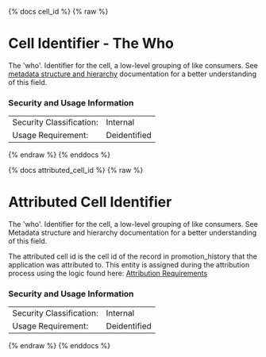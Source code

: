 {% docs cell_id %}
{% raw %}

<a name="cell_id"></a>
# Cell Identifier - The Who
The 'who'. Identifier for the cell, a low-level grouping of like consumers.
See [metadata structure and hierarchy](#!/model/model.aaa_life_data_platform.staging_metadata_metadata)
documentation for a better understanding of this field.

### Security and Usage Information
|     |     |
| --- | --- |
| Security Classification: | Internal |
| Usage Requirement:       | Deidentified |

{% endraw %}
{% enddocs %}

{% docs attributed_cell_id %}
{% raw %}

# Attributed Cell Identifier

The 'who'. Identifier for the cell, a low-level grouping of like
consumers. See Metadata structure and hierarchy
documentation for a better understanding of this field.

The attributed cell id is the cell id of the record
in promotion_history that the application was attributed to. This
entity is assigned during the attribution process using the
logic found here:
[Attribution Requirements](https://aaalife-data.atlassian.net/wiki/spaces/2PA/pages/5166366374/Attribution+2021+Requirements)

### Security and Usage Information
|     |     |
| --- | --- |
| Security Classification: | Internal |
| Usage Requirement:       | Deidentified |

{% endraw %}
{% enddocs %}